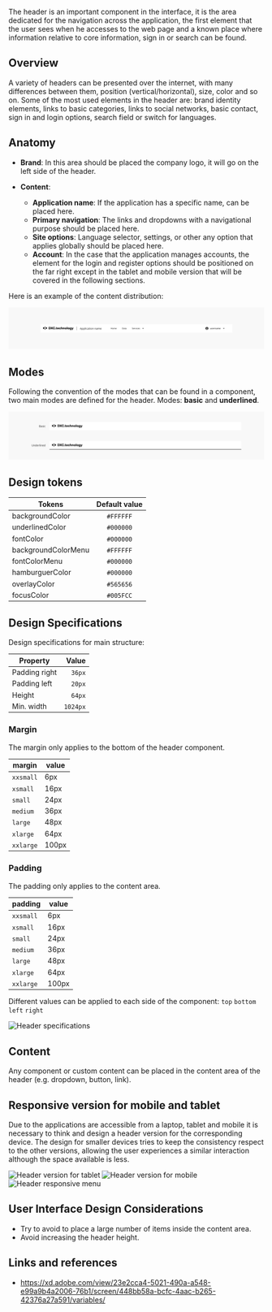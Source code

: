 The header is an important component in the interface, it is the area dedicated for the navigation across the application, the first element that the user sees when he accesses to the web page and a known place where information relative to core information, sign in or search can be found.

## Overview

A variety of headers can be presented over the internet, with many differences between them, position (vertical/horizontal), size, color and so on.
Some of the most used elements in the header are: brand identity elements, links to basic categories, links to social networks, basic contact, sign in and login options, search field or switch for languages.

## Anatomy


* **Brand**: In this area should be placed the company logo, it will go on the left side of the header.

* **Content**:

   * **Application name**: If the application has a specific name, can be placed here.
   * **Primary navigation**: The links and dropdowns with a navigational purpose should be placed here.
   * **Site options**: Language selector, settings, or other any option that applies globally should be placed here. 
   * **Account**: In the case that the application manages accounts, the element for the login and register options should be positioned on the far right except in the tablet and mobile version that will be covered in the following sections.

Here is an example of the content distribution:

![Header distribution](images/header_distribution.png)

## Modes

Following the convention of the modes that can be found in a component, two main modes are defined for the header.
Modes: **basic** and **underlined**.

![Header modes](images/header_modes.png)




## Design tokens

| Tokens               |  Default value   |
| -------------------- | :--------------: |
| backgroundColor      |    `#FFFFFF`     |
| underlinedColor      |    `#000000`     |
| fontColor            |    `#000000`     |
| backgroundColorMenu  |    `#FFFFFF`     |
| fontColorMenu        |    `#000000`     |
| hamburguerColor      |    `#000000`     |
| overlayColor         |    `#565656`     |
| focusColor           |    `#005FCC`     |

## Design Specifications

Design specifications for main structure:

| Property                                 |    Value |
| ---------------------------------------- | -------: |
| Padding right                            |   `36px` |
| Padding left                             |   `20px` |
| Height                                   |   `64px` |
| Min. width                               | `1024px` |


### Margin

The margin only applies to the bottom of the header component.

margin | value
-- | --
```xxsmall``` | 6px
```xsmall``` | 16px
```small``` | 24px
```medium``` | 36px
```large``` | 48px
```xlarge``` | 64px
```xxlarge``` | 100px

### Padding

The padding only applies to the content area.

padding | value
-- | --
`xxsmall` | 6px
`xsmall` | 16px
`small` | 24px
`medium` | 36px
`large` | 48px
`xlarge` | 64px
`xxlarge` | 100px

Different values can be applied to each side of the component:
`top` `bottom` `left` `right`


![Header specifications](images/header_design_specifications.png)




## Content

Any component or custom content can be placed in the content area of the header (e.g. dropdown, button, link).

## Responsive version for mobile and tablet

Due to the applications are accessible from a laptop, tablet and mobile it is necessary to think and design a header version for the corresponding device.
The design for smaller devices tries to keep the consistency respect to the other versions, allowing the user experiences a similar interaction although the space available is less.

![Header version for tablet](images/header_tablet.png)
![Header version for mobile](images/header_mobile.png)
![Header responsive menu](images/header_responsive_menu.png)




## User Interface Design Considerations

- Try to avoid to place a large number of items inside the content area.
- Avoid increasing the header height.


## Links and references

- https://xd.adobe.com/view/23e2cca4-5021-490a-a548-e99a9b4a2006-76b1/screen/448bb58a-bcfc-4aac-b265-42376a27a591/variables/

